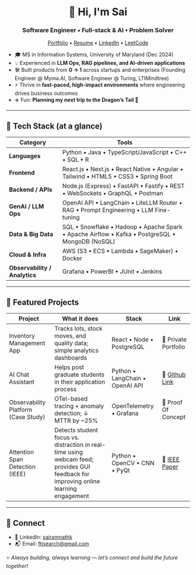 
<!--
**sairam960/sairam960** is a ✨ _special_ ✨ repository because its `README.md` (this file) appears on your GitHub profile.

Here are some ideas to get you started:

- 🔭 I’m currently working on ...
- 🌱 I’m currently learning ...
- 👯 I’m looking to collaborate on ...
- 🤔 I’m looking for help with ...
- 💬 Ask me about ...
- 📫 How to reach me: ...
- 😄 Pronouns: ...
- ⚡ Fun fact: ...
-->

<!-- Profile Header -->
<h1 align="center">👋 Hi, I'm Sai</h1>
<h3 align="center">Software Engineer • Full‑stack & AI • Problem Solver</h3>

<p align="center">
  <a href="https://sairam960.github.io/portfolio-SDE">Portfolio</a> •
  <a href="https://sairam960.github.io/portfolio-SDE/resume/Sai_Krishnan_Resume.pdf">Resume</a> •
  <a href="https://www.linkedin.com/in/sairamnathk">LinkedIn</a> •
  <a href="https://leetcode.com/sairamnath">LeetCode</a>
</p>

<!-- Quick Intro -->
- 🎓 MS in Information Systems, University of Maryland (Dec 2024)  
- 💡 Experienced in **LLM Ops, RAG pipelines, and AI-driven applications**  
- 🛠 Built products from **0 → 1** across startups and enterprises (Founding Engineer @ Myma.AI, Software Engineer @ Turing, LTIMindtree)  
- ⚡ Thrive in **fast-paced, high-impact environments** where engineering drives business outcomes  
- ✈️ Fun: **Planning my next trip to the Dragon’s Tail 🐉**
---

## 🧰 Tech Stack (at a glance)

| Category | Tools |
|---|---|
| **Languages** | Python • Java • TypeScript/JavaScript • C++ • SQL • R |
| **Frontend** | React.js • Next.js • React Native • Angular • Tailwind • HTML5 • CSS3 • Spring Boot |
| **Backend / APIs** | Node.js (Express) • FastAPI • Fastify • REST • WebSockets • GraphQL • Postman |
| **GenAI / LLM Ops** | OpenAI API • LangChain • LiteLLM Router • RAG • Prompt Engineering • LLM Fine-tuning |
| **Data & Big Data** | SQL • Snowflake • Hadoop • Apache Spark • Apache Airflow • Kafka • PostgreSQL • MongoDB (NoSQL) |
| **Cloud & Infra** | AWS (S3 • ECS • Lambda • SageMaker) • Docker |
| **Observability / Analytics** | Grafana • PowerBI • JUnit • Jenkins |
---

## 🚀 Featured Projects

| Project | What it does | Stack | Link |
|---|---|---|---|
| Inventory Management App | Tracks lots, stock moves, and quality data; simple analytics dashboards | React • Node • PostgreSQL | 🔗 Private Portfolio |
| AI Chat Assistant | Helps post graduate students in their application process | Python • LangChain • OpenAI API | 🔗 <a href="https://github.com/sairam960/advisor-app">Github Link</a> |
| Observability Platform (Case Study) | OTel-based tracing + anomaly detection; ↓ MTTR by ~25% | OpenTelemetry • Grafana | 🔗 Proof Of Concept |
| Attention Span Detection (IEEE) | Detects student focus vs. distraction in real-time using webcam feed; provides GUI feedback for improving online learning engagement | Python • OpenCV • CNN • PyQt | 🔗 <a href="https://ieeexplore.ieee.org/abstract/document/9668900">IEEE Paper</a> |

---

## 🤝 Connect

- 💼 LinkedIn: <a href="https://www.linkedin.com/in/sairamnathk">sairamnathk</a>  
- 📬 Email: ftjsearch@gmail.com


⭐️ *Always building, always learning — let’s connect and build the future together!*  
